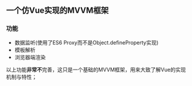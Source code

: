 ## 一个仿Vue实现的MVVM框架
### 功能
* 数据监听(使用了ES6 Proxy而不是Object.defineProperty实现)
* 模板解析
* 浏览器端渲染
  
以上功能**非常不**完善，这只是一个基础的MVVM框架，用来大致了解Vue的实现机制与特性；